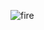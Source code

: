 

![fire](https://user-images.githubusercontent.com/37765578/83130554-1e5f8280-a0fc-11ea-8031-083b3a359ee7.png)
